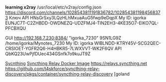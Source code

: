 **learning x2ray**
/usr/local/etc/v2ray/config.json
https://discord.com/channels/1028543811191836782/1028543811984568373
Ключ API HNsGrSxy3LQzHLhMxuaAuG5fwp9eDqpX
My ID: igorka EUNJC7T-C2ZHBDD-OWDNEZQ-UDZFMJ4-TIN2EH3-4KE35O7-EIKO7QL-PFCBXQU


GUI  http://192.168.7.230:8384/
"igorka_7230" 9SN1LG9Z
/home/igorka/Mynotes_7230
My ID: igorka  WIBLNDD-KTRY45V-SCG2QEC-CRSIOET-YGFR2Q6-H4HBKR5-7LWXVVT-WK2F6QV
API QbKQ23UwPjfDUec434GSnfk7o9kuJT9Z


[Sycnthing](https://docs.syncthing.net/users/strelaysrv.html)
[Syncthing Relay Docker Image]() 
https://relays.syncthing.net
https://github.com/t4skforce/syncthing-relay-discovery/pkgs/container/syncthing-relay-discovery
[goland
